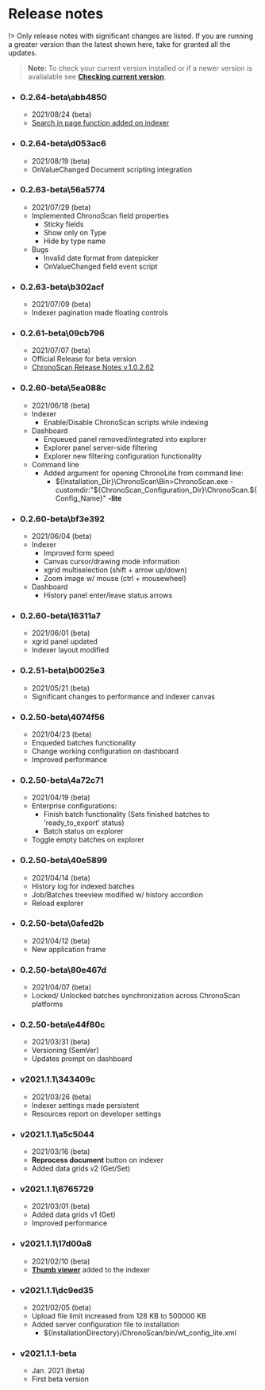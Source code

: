 
# Release notes

!> Only release notes with significant changes are listed. If you are running a greater version than the latest shown here, take for granted all the updates.

> **Note:** To check your current version installed or if a newer version is avalialable see [**Checking current version**](./documentation/checking-current-version).

* ### 0.2.64-beta\abb4850
    * 2021/08/24 (beta)
    * <i class="mdi mdi-magnify"></i> [Search in page function added on indexer](./documentation/chronolite/indexer/image-viewer/controls-menu/index)

* ### 0.2.64-beta\d053ac6
    * 2021/08/19 (beta)
    * OnValueChanged Document scripting integration 

* ### 0.2.63-beta\56a5774
    * 2021/07/29 (beta)
    * Implemented ChronoScan field properties
        * <i class="mdi mdi-stamper"></i> Sticky fields
        * Show only on Type
        * Hide by type name
    * <i class="mdi mdi-bug"></i> Bugs
        * Invalid date format from datepicker 
        * OnValueChanged field event script

* ### 0.2.63-beta\b302acf
    * 2021/07/09 (beta)
    * Indexer pagination made floating controls

* ### 0.2.61-beta\09cb796
    * 2021/07/07 (beta)
    * Official Release for beta version
    * [ChronoScan Release Notes v.1.0.2.62](https://chronoscan.org/features_whats-new.asp)

* ### 0.2.60-beta\5ea088c
    * 2021/06/18 (beta)
    * Indexer
        * Enable/Disable ChronoScan scripts while indexing
    * Dashboard
        * Enqueued panel removed/integrated into explorer
        * Explorer panel server-side filtering
        * Explorer new filtering configuration functionality
    * Command line
        * Added argument for opening ChronoLite from command line:  
            * ${Installation_Dir}\ChronoScan\Bin>ChronoScan.exe -customdir:"${ChronoScan_Configuration_Dir}\ChronoScan.${Config_Name}" **-lite** 

* ### 0.2.60-beta\bf3e392
    * 2021/06/04 (beta)
    * Indexer
        * Improved form speed
        * Canvas cursor/drawing mode information
        * xgrid multiselection (shift + arrow up/down)
        * Zoom image w/ mouse (ctrl + mousewheel)
    * Dashboard
        * History panel enter/leave status arrows

* ### 0.2.60-beta\16311a7
    * 2021/06/01 (beta)
    * xgrid panel updated
    * Indexer layout modified

* ### 0.2.51-beta\b0025e3
    * 2021/05/21 (beta)
    * Significant changes to performance and indexer canvas

* ### 0.2.50-beta\4074f56
    * 2021/04/23 (beta)
    * Enqueded batches functionality
    * Change working configuration on dashboard
    * Improved performance

* ### 0.2.50-beta\4a72c71
    * 2021/04/19 (beta)
    * Enterprise configurations: 
        * Finish batch functionality (Sets finished batches to 'ready_to_export' status)
        * Batch status on explorer
    * Toggle empty batches on explorer

* ### 0.2.50-beta\40e5899
    * 2021/04/14 (beta)
    * History log for indexed batches
    * Job/Batches treeview modified w/ history accordion
    * Reload explorer

* ### 0.2.50-beta\0afed2b
    * 2021/04/12 (beta)
    * New application frame

* ### 0.2.50-beta\80e467d
    * 2021/04/07 (beta)
    * <i class="mdi mdi-lock"></i> Locked/ Unlocked batches synchronization across ChronoScan platforms

* ### 0.2.50-beta\e44f80c
    * 2021/03/31 (beta)
    * Versioning (SemVer)
    * Updates prompt on dashboard

* ### v2021.1.1\343409c
    * 2021/03/26 (beta)
    * Indexer settings made persistent
    * Resources report on developer settings

* ### v2021.1.1\a5c5044
    * 2021/03/16 (beta)
    * <i class="mdi mdi-flash"></i> **Reprocess document** button on indexer
    * <i class="mdi mdi-grid"></i> Added data grids v2 (Get/Set)

* ### v2021.1.1\6765729
    * 2021/03/01 (beta)
    * <i class="mdi mdi-grid"></i> Added data grids v1 (Get) 
    * Improved performance

* ### v2021.1.1\17d00a8
    * 2021/02/10 (beta)
    * <i class="mdi mdi-image-multiple-outline"></i> [**Thumb viewer**](./documentation/chronolite/indexer/thumb-viewer/index) added to the indexer

* ### v2021.1.1\dc9ed35
    * 2021/02/05 (beta)
    * Upload file limit increased from 128 KB to 500000 KB
    * Added server configuration file to installation
        * ${InstallationDirectory}/ChronoScan/bin/wt_config_lite.xml

* ### v2021.1.1-beta
    * Jan. 2021 (beta)  
    * First beta version
